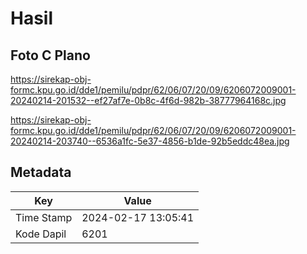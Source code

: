 # Hasil

## Foto C Plano

https://sirekap-obj-formc.kpu.go.id/dde1/pemilu/pdpr/62/06/07/20/09/6206072009001-20240214-201532--ef27af7e-0b8c-4f6d-982b-38777964168c.jpg

https://sirekap-obj-formc.kpu.go.id/dde1/pemilu/pdpr/62/06/07/20/09/6206072009001-20240214-203740--6536a1fc-5e37-4856-b1de-92b5eddc48ea.jpg


## Metadata

| Key        | Value               |
| ---------- | ------------------- |
| Time Stamp | 2024-02-17 13:05:41 |
| Kode Dapil | 6201                |



